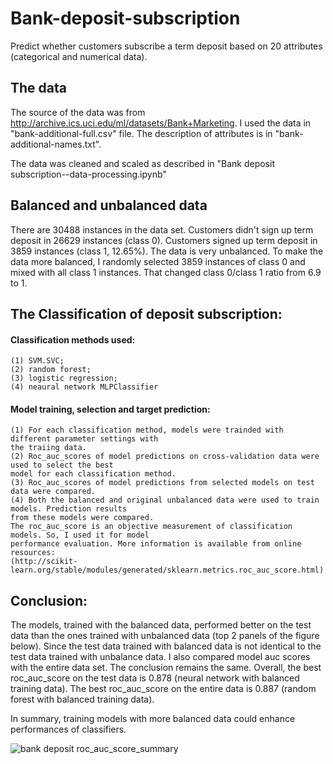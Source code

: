 # Bank-deposit-subscription
Predict whether customers subscribe a term deposit based on 20 attributes (categorical and numerical data). 

## The data
The source of the data was from http://archive.ics.uci.edu/ml/datasets/Bank+Marketing.  I used the data in "bank-additional-full.csv" file. The description of attributes is in "bank-additional-names.txt". 

The data was cleaned and scaled as described in "Bank deposit subscription--data-processing.ipynb"

## Balanced and unbalanced data
There are 30488 instances in the data set.  Customers didn't sign up term deposit in 26629 instances (class 0). Customers signed up term deposit in 3859 instances (class 1, 12.65%). The data is very unbalanced.  To make the data more balanced, I randomly selected 3859 instances of class 0 and mixed with all class 1 instances.  That changed class 0/class 1 ratio from 6.9 to 1.     

## The Classification of deposit subscription: 
#### Classification methods used:
	(1) SVM.SVC; 
	(2) random forest;
	(3) logistic regression;
	(4) neaural network MLPClassifier 

#### Model training, selection and target prediction: 
	(1) For each classification method, models were trainded with different parameter settings with 
	the traiing data. 
	(2) Roc_auc_scores of model predictions on cross-validation data were used to select the best 
	model for each classification method.  
	(3) Roc_auc_scores of model predictions from selected models on test data were compared. 
	(4) Both the balanced and original unbalanced data were used to train models. Prediction results
	from these models were compared.
	The roc_auc_score is an objective measurement of classification models. So, I used it for model 
	performance evaluation. More information is available from online resources: 
	(http://scikit-learn.org/stable/modules/generated/sklearn.metrics.roc_auc_score.html) 

## Conclusion: 
The models, trained with the balanced data, performed better on the test data than the ones trained with unbalanced data (top 2 panels of the figure below). Since the test data trained with balanced data is not identical to the test data trained with unbalance data.  I also compared model auc scores with the entire data set. The conclusion remains the same. Overall, the best roc_auc_score on the test data is 0.878 (neural network with balanced training data). The best roc_auc_score on the entire data is 0.887 (random forest with balanced training data). 

In summary, training models with more balanced data could enhance performances of classifiers.    

![bank deposit roc_auc_score_summary](https://user-images.githubusercontent.com/35440469/42416281-787b1ad4-8238-11e8-9f6d-62b81ba2074c.png)​
